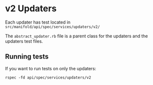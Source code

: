 # v2 Updaters

Each updater has test located in `src/manifold/api/spec/services/updaters/v2/`

The `abstract_updater.rb` file is a parent class for the updaters and the updaters test files.

## Running tests

If you want to run tests on only the updaters:

`rspec -fd api/spec/services/updaters/v2`
